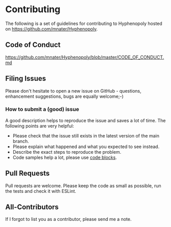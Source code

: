 # Contributing

The following is a set of guidelines for contributing to Hyphenopoly hosted on https://github.com/mnater/Hyphenopoly.

## Code of Conduct

https://github.com/mnater/Hyphenopoly/blob/master/CODE_OF_CONDUCT.md

## Filing Issues

Please don't hesitate to open a new issue on GitHub - questions, enhancement suggestions, bugs are equally welcome;-)

### How to submit a (good) issue

A good description helps to reproduce the issue and saves a lot of time. The following points are very helpful:

*   Please check that the issue still exists in the latest version of the main branch.
*   Please explain what happened and what you expected to see instead.
*   Describe the exact steps to reproduce the problem.
*   Code samples help a lot, please use [code blocks](https://help.github.com/articles/creating-and-highlighting-code-blocks/).

## Pull Requests
Pull requests are welcome. Please keep the code as small as possible, run the tests and check it with ESLint.

## All-Contributors
If I forgot to list you as a contributor, please send me a note.
